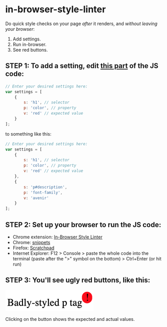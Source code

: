 # in-browser-style-linter
Do quick style checks on your page _after_ it renders, and _without leaving your browser_: 

1. Add settings. 
2. Run in-browser. 
3. See red buttons.

## STEP 1: To add a setting, edit [this part](https://github.com/hchiam/in-browser-style-linter/blob/master/linter.js#L3) of the JS code:
```js
// Enter your desired settings here:
var settings = [
    {
        s: 'h1', // selector
        p: 'color', // property
        v: 'red' // expected value
    }
];
```
to something like this:
```js
// Enter your desired settings here:
var settings = [
    {
        s: 'h1', // selector
        p: 'color', // property
        v: 'red' // expected value
    },
    {
        s: 'p#description',
        p: 'font-family',
        v: 'avenir'
    }
];
```

## STEP 2: Set up your browser to run the JS code:
* Chrome extension: [In-Browser Style Linter](https://chrome.google.com/webstore/detail/in-browser-style-linter/mopnkclaipjghhmneijljnljeimjahfc)
* Chrome: [snippets](https://developers.google.com/web/tools/chrome-devtools/snippets)
* Firefox: [Scratchpad](https://developer.mozilla.org/en-US/docs/Tools/Scratchpad)
* Internet Explorer: F12 > Console > paste the whole code into the terminal (paste after the ">" symbol on the bottom) > Ctrl+Enter (or hit run)

## STEP 3: You'll see ugly red buttons, like this:

![image](https://github.com/hchiam/in-browser-style-linter/blob/master/example-screenshot.png)

Clicking on the button shows the expected and actual values.
